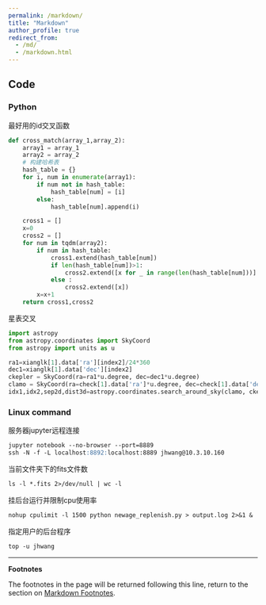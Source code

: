 ```yaml
---
permalink: /markdown/
title: "Markdown"
author_profile: true
redirect_from: 
  - /md/
  - /markdown.html
---
```

## Code
### Python
最好用的id交叉函数
```python
def cross_match(array_1,array_2):
    array1 = array_1
    array2 = array_2
    # 构建哈希表
    hash_table = {}
    for i, num in enumerate(array1):
        if num not in hash_table:
            hash_table[num] = [i]
        else:
            hash_table[num].append(i)

    cross1 = []
    x=0
    cross2 = []
    for num in tqdm(array2):
        if num in hash_table:
            cross1.extend(hash_table[num])
            if len(hash_table[num])>1:
                cross2.extend([x for _ in range(len(hash_table[num]))] )
            else :
                cross2.extend([x])
        x=x+1
    return cross1,cross2
```

星表交叉
```python
import astropy
from astropy.coordinates import SkyCoord
from astropy import units as u

ra1=xianglk[1].data['ra'][index2]/24*360
dec1=xianglk[1].data['dec'][index2]
ckepler = SkyCoord(ra=ra1*u.degree, dec=dec1*u.degree)
clamo = SkyCoord(ra=check[1].data['ra']*u.degree, dec=check[1].data['dec']*u.degree)
idx1,idx2,sep2d,dist3d=astropy.coordinates.search_around_sky(clamo, ckepler, seplimit=3*u.arcsec, storekdtree='kdtree_sky')
```

### Linux command
服务器jupyter远程连接
```markdown
jupyter notebook --no-browser --port=8889
ssh -N -f -L localhost:8892:localhost:8889 jhwang@10.3.10.160
```
当前文件夹下的fits文件数
```markdown
ls -l *.fits 2>/dev/null | wc -l  
```
挂后台运行并限制cpu使用率
```markdown
nohup cpulimit -l 1500 python newage_replenish.py > output.log 2>&1 &     
```
指定用户的后台程序
```markdown
top -u jhwang    
```

***
**Footnotes**

The footnotes in the page will be returned following this line, return to the section on <a href="#footnotes">Markdown Footnotes</a>.

